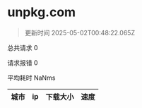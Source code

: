 
  # unpkg.com

  > 更新时间 2025-05-02T00:48:22.065Z
  
  总共请求 0

  请求报错 0

  平均耗时 NaNms

|城市|ip|下载大小|速度|
|-----|----------|---|---|

  